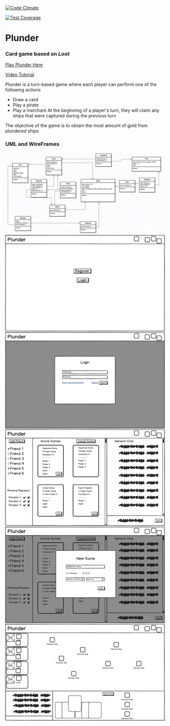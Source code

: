 [![Code Climate](https://codeclimate.com/github/vpatel90/Plunder/badges/gpa.svg)](https://codeclimate.com/github/vpatel90/Plunder)

[![Test Coverage](https://codeclimate.com/github/vpatel90/Plunder/badges/coverage.svg)](https://codeclimate.com/github/vpatel90/Plunder/coverage)

# Plunder
### Card game based on _Loot_

[Play Plunder Here](http://www.playplunder.com)

[Video Tutorial](http://www.youtube.com/watch?v=BvFNU61GJkY)

Plunder is a turn-based game where each player can perform one of the following actions
* Draw a card
* Play a pirate
* Play a merchant
At the beginning of a player's turn, they will claim any ships that were captured during the previous turn

The objective of the game is to obtain the most amount of gold from plundered ships


### UML and WireFrames
![Alt text](/wireframes/uml.png)
![Alt text](/wireframes/Root_No_Session.png)
![Alt text](/wireframes/Login.png)
![Alt text](/wireframes/Root_Session.png)
![Alt text](/wireframes/Create.png)
![Alt text](/wireframes/Game_Show.png)
